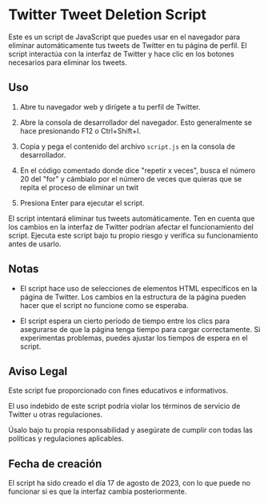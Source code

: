 # Twitter Tweet Deletion Script

Este es un script de JavaScript que puedes usar en el navegador para eliminar automáticamente tus tweets de Twitter en tu página de perfil. El script interactúa con la interfaz de Twitter y hace clic en los botones necesarios para eliminar los tweets.

## Uso

1. Abre tu navegador web y dirígete a tu perfil de Twitter.

2. Abre la consola de desarrollador del navegador. Esto generalmente se hace presionando F12 o Ctrl+Shift+I.

3. Copia y pega el contenido del archivo `script.js` en la consola de desarrollador.

4. En el código comentado donde dice "repetir x veces", busca el número 20 del "for" y cámbialo por el número de veces que quieras que se repita el proceso de eliminar un twit

5. Presiona Enter para ejecutar el script.

El script intentará eliminar tus tweets automáticamente. Ten en cuenta que los cambios en la interfaz de Twitter podrían afectar el funcionamiento del script. Ejecuta este script bajo tu propio riesgo y verifica su funcionamiento antes de usarlo.

## Notas

- El script hace uso de selecciones de elementos HTML específicos en la página de Twitter. Los cambios en la estructura de la página pueden hacer que el script no funcione como se esperaba.

- El script espera un cierto período de tiempo entre los clics para asegurarse de que la página tenga tiempo para cargar correctamente. Si experimentas problemas, puedes ajustar los tiempos de espera en el script.

## Aviso Legal

Este script fue proporcionado con fines educativos e informativos. 

El uso indebido de este script podría violar los términos de servicio de Twitter u otras regulaciones. 

Úsalo bajo tu propia responsabilidad y asegúrate de cumplir con todas las políticas y regulaciones aplicables.

## Fecha de creación

El script ha sido creado el día 17 de agosto de 2023, con lo que puede no funcionar si es que la interfaz cambia posteriormente.